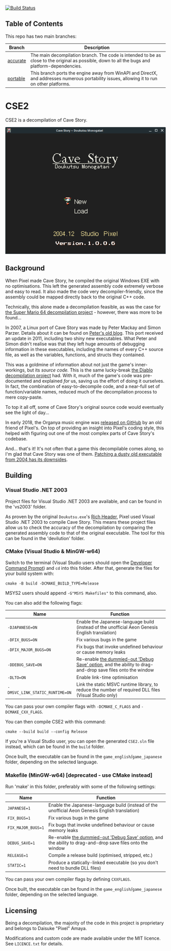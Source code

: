 [![Build Status](https://travis-ci.com/Clownacy/CSE2.svg?branch=accurate)](https://travis-ci.com/Clownacy/CSE2)

## Table of Contents

This repo has two main branches:

Branch | Description
--------|--------
[accurate](https://www.github.com/Clownacy/CSE2/tree/accurate) | The main decompilation branch. The code is intended to be as close to the original as possible, down to all the bugs and platform-dependencies.
[portable](https://www.github.com/Clownacy/CSE2/tree/portable) | This branch ports the engine away from WinAPI and DirectX, and addresses numerous portability issues, allowing it to run on other platforms.

# CSE2

CSE2 is a decompilation of Cave Story.

![Screenshot](screenshot.png)

## Background

When Pixel made Cave Story, he compiled the original Windows EXE with no
optimisations. This left the generated assembly code extremely verbose and easy
to read. It also made the code very decompiler-friendly, since the assembly
could be mapped directly back to the original C++ code.

Technically, this alone made a decompilation feasible, as was the case for [the
Super Mario 64 decompilation project](https://github.com/n64decomp/sm64) -
however, there was more to be found...

In 2007, a Linux port of Cave Story was made by Peter Mackay and Simon Parzer.
Details about it can be found on [Peter's old blog](https://web.archive.org/web/20070911202919/http://aaiiee.wordpress.com:80/).
This port received an update in 2011, including two shiny new executables. What
Peter and Simon didn't realise was that they left huge amounts of debugging
information in these executables, including the names of every C++ source file,
as well as the variables, functions, and structs they contained.

This was a goldmine of information about not just the game's inner-workings, but
its _source code._ This is the same lucky-break [the Diablo decompilation project](https://github.com/diasurgical/devilution)
had. With it, much of the game's code was pre-documented and explained _for_ us,
saving us the effort of doing it ourselves. In fact, the combination of
easy-to-decompile code, and a near-full set of function/variable names, reduced
much of the decompilation process to mere copy-paste.

To top it all off, some of Cave Story's original source code would eventually
see the light of day...

In early 2018, the Organya music engine was [released on GitHub](https://github.com/shbow/organya)
by an old friend of Pixel's. On top of providing an insight into Pixel's coding
style, this helped with figuring out one of the most complex parts of Cave
Story's codebase.

And... that's it! It's not often that a game this decompilable comes along, so
I'm glad that Cave Story was one of them. [Patching a dusty old executable from 2004 has its downsides](https://github.com/Clownacy/Cave-Story-Mod-Loader/blob/master/src/mods/graphics_enhancement/widescreen/patch_camera.c).

## Building

### Visual Studio .NET 2003

Project files for Visual Studio .NET 2003 are available, and can be found in the
'vs2003' folder.

As proven by the original `Doukutsu.exe`'s [Rich Header](http://bytepointer.com/articles/the_microsoft_rich_header.htm),
Pixel used Visual Studio .NET 2003 to compile Cave Story. This means these
project files allow us to check the accuracy of the decompilation by comparing
the generated assembly code to that of the original executable. The tool for
this can be found in the 'devilution' folder.

### CMake (Visual Studio & MinGW-w64)

Switch to the terminal (Visual Studio users should open the [Developer Command Prompt](https://docs.microsoft.com/en-us/dotnet/framework/tools/developer-command-prompt-for-vs))
and `cd` into this folder. After that, generate the files for your build system
with:

```
cmake -B build -DCMAKE_BUILD_TYPE=Release
```

MSYS2 users should append `-G"MSYS Makefiles"` to this command, also.

You can also add the following flags:

Name | Function
--------|--------
`-DJAPANESE=ON` | Enable the Japanese-language build (instead of the unofficial Aeon Genesis English translation)
`-DFIX_BUGS=ON` | Fix various bugs in the game
`-DFIX_MAJOR_BUGS=ON` | Fix bugs that invoke undefined behaviour or cause memory leaks
`-DDEBUG_SAVE=ON` | Re-enable [the dummied-out 'Debug Save' option](https://tcrf.net/Cave_Story#Debug_Save), and the ability to drag-and-drop save files onto the window
`-DLTO=ON` | Enable link-time optimisation
`-DMSVC_LINK_STATIC_RUNTIME=ON` | Link the static MSVC runtime library, to reduce the number of required DLL files (Visual Studio only)

You can pass your own compiler flags with `-DCMAKE_C_FLAGS` and `-DCMAKE_CXX_FLAGS`.

You can then compile CSE2 with this command:

```
cmake --build build --config Release
```

If you're a Visual Studio user, you can open the generated `CSE2.sln` file
instead, which can be found in the `build` folder.

Once built, the executable can be found in the `game_english`/`game_japanese`
folder, depending on the selected language.

### Makefile (MinGW-w64) \[deprecated - use CMake instead\]

Run 'make' in this folder, preferably with some of the following settings:

Name | Function
--------|--------
`JAPANESE=1` | Enable the Japanese-language build (instead of the unofficial Aeon Genesis English translation)
`FIX_BUGS=1` | Fix various bugs in the game
`FIX_MAJOR_BUGS=1` | Fix bugs that invoke undefined behaviour or cause memory leaks
`DEBUG_SAVE=1` | Re-enable [the dummied-out 'Debug Save' option](https://tcrf.net/Cave_Story#Debug_Save), and the ability to drag-and-drop save files onto the window
`RELEASE=1` | Compile a release build (optimised, stripped, etc.)
`STATIC=1` | Produce a statically-linked executable (so you don't need to bundle DLL files)

You can pass your own compiler flags by defining `CXXFLAGS`.

Once built, the executable can be found in the `game_english`/`game_japanese`
folder, depending on the selected language.

## Licensing

Being a decompilation, the majority of the code in this project is proprietary
and belongs to Daisuke "Pixel" Amaya.

Modifications and custom code are made available under the MIT licence. See
`LICENCE.txt` for details.
